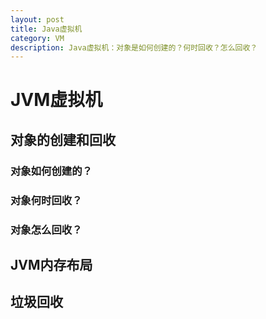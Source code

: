 ```yaml
---
layout: post
title: Java虚拟机
category: VM
description: Java虚拟机：对象是如何创建的？何时回收？怎么回收？
---
```


# JVM虚拟机

## 对象的创建和回收

### 对象如何创建的？

### 对象何时回收？

### 对象怎么回收？

## JVM内存布局

## 垃圾回收